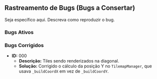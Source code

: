 ## Rastreamento de Bugs (Bugs a Consertar)

Seja específico aqui. Descreva como reproduzir o bug.

### Bugs Ativos


### Bugs Corrigidos
- **ID:** 000
  - **Descrição:** Tiles sendo renderizados na diagonal.
  - **Solução:** Corrigido o cálculo da posição Y no `TilemapManager`, que usava `_buildCoordX` em vez de `_buildCoordY`.
